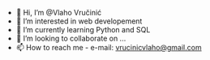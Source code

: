 - 👋 Hi, I’m @Vlaho Vručinić
- 👀 I’m interested in web developement
- 🌱 I’m currently learning Python and SQL
- 💞️ I’m looking to collaborate on ...
- 📫 How to reach me - e-mail: vrucinicvlaho@gmail.com

<!---
VlahoVrucinic/VlahoVrucinic is a ✨ special ✨ repository because its `README.md` (this file) appears on your GitHub profile.
You can click the Preview link to take a look at your changes.
--->
